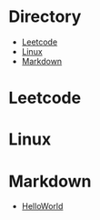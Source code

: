 # Directory

* [Leetcode](#Leetcode)  
* [Linux](#Linux)  
* [Markdown](#Markdown)

# Leetcode

# Linux

# Markdown

* [HelloWorld](slippersss.github.io/Markdown/HelloWorld.md)